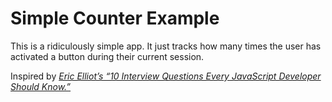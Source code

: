 # Simple Counter Example

This is a ridiculously simple app. It just tracks how many times the user has activated a button during their current session.

Inspired by _[Eric Elliot’s “10 Interview Questions Every JavaScript Developer Should Know.”](https://medium.com/javascript-scene/10-interview-questions-every-javascript-developer-should-know-6fa6bdf5ad95)_
